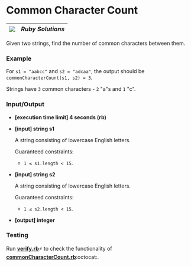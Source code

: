 # Common Character Count

| ![](https://app.codesignal.com/user-icons/languages/rb.svg) | ***Ruby Solutions*** |
|---|---|

Given two strings, find the number of common characters between them.

### Example

For `s1 = "aabcc"` and `s2 = "adcaa"`, the output should be
`commonCharacterCount(s1, s2) = 3`.

Strings have `3` common characters - `2` "a"s and `1` "c".

### Input/Output

- **[execution time limit] 4 seconds (rb)**


- **[input] string s1**

  A string consisting of lowercase English letters.

  Guaranteed constraints:
  - `1 ≤ s1.length < 15`.


- **[input] string s2**

  A string consisting of lowercase English letters.

  Guaranteed constraints:
  - `1 ≤ s2.length < 15`.


- **[output] integer**


### Testing

Run [**verify.rb**](./verify.rb):zap: to check the functionality of [**commonCharacterCount.rb**](./commonCharacterCount.rb):octocat:.